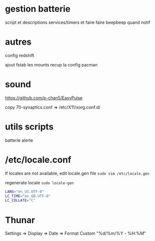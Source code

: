 gestion batterie
================
script et descriptions services/timers et faire faire beepbeep quand notif 

autres
======
config redshift

ajout fstab les mounts
recup la config pacman


# sound
https://github.com/p-chan5/EasyPulse

copy 70-synaptics.conf => /etc/X11/xorg.conf.d/

# utils scripts
batterie alerte


# /etc/locale.conf
If locales are not available, edit locale.gen file
`sudo vim /etc/locale.gen`

regenerate locale
`sudo locale-gen`
```bash
LANG="en_US.UTF-8"
LC_TIME="en_GB.UTF-8"
LC_COLLATE="C"
```
# Thunar
Settings => Display => Date => Format Custom "%d/%m/%Y - %H:%M"

